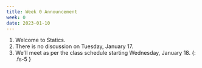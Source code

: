 ```yaml
---
title: Week 0 Announcement
week: 0
date: 2023-01-10
---
```


1. Welcome to Statics.
2. There is no discussion on Tuesday, January 17.
3. We'll meet as per the class schedule starting Wednesday, January 18.
{: .fs-5 }
